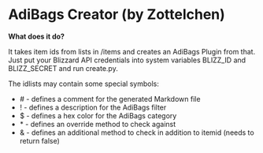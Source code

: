 # AdiBags Creator (by Zottelchen)

**What does it do?**

It takes item ids from lists in /items and creates an AdiBags Plugin from that. Just put your Blizzard API credentials into system variables BLIZZ_ID and BLIZZ_SECRET and run create.py. 

The idlists may contain some special symbols:

* \# - defines a comment for the generated Markdown file
* ! - defines a description for the AdiBags filter
* $ - defines a hex color for the AdiBags category
* \* - defines an override method to check against
* & - defines an additional method to check in addition to itemid (needs to return false)    